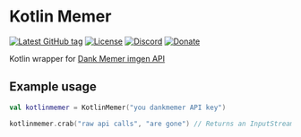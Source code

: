 # Kotlin Memer
[![Latest GitHub tag](https://img.shields.io/github/tag-date/BricoloDuDimanche/KotlinMemer.svg?style=flat-square)](https://github.com/BricoloDuDimanche/Basalt/releases)
[![License](https://img.shields.io/github/license/BricoloDuDimanche/KotlinMemer.svg?style=flat-square)](https://github.com/BricoloDuDimanche/Basalt/blob/master/LICENSE)
[![Discord](https://img.shields.io/badge/chat-on%20Discord%20(%23kotlin--memer)-7289DA.svg?style=flat-square)](https://discord.gg/V82UXC5)
[![Donate](https://img.shields.io/badge/donate-Patreon-F96854.svg?style=flat-square)](https://www.patreon.com/Bowser65)

Kotlin wrapper for [Dank Memer imgen API](http://dankmemer.services)

## Example usage

```kotlin
val kotlinmemer = KotlinMemer("you dankmemer API key")

kotlinmemer.crab("raw api calls", "are gone") // Returns an InputStream, or null if something failed
```

